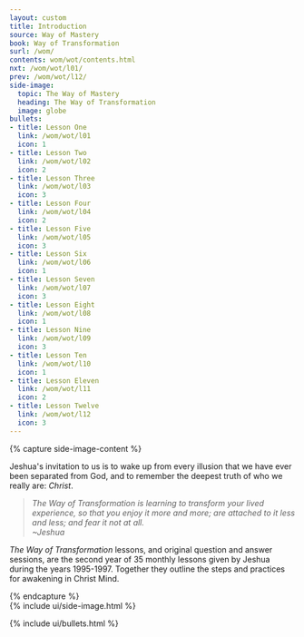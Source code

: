 ```yaml
---
layout: custom
title: Introduction
source: Way of Mastery
book: Way of Transformation
surl: /wom/
contents: wom/wot/contents.html
nxt: /wom/wot/l01/
prev: /wom/wot/l12/
side-image:
  topic: The Way of Mastery
  heading: The Way of Transformation
  image: globe
bullets:
- title: Lesson One
  link: /wom/wot/l01
  icon: 1
- title: Lesson Two
  link: /wom/wot/l02
  icon: 2
- title: Lesson Three
  link: /wom/wot/l03
  icon: 3
- title: Lesson Four
  link: /wom/wot/l04
  icon: 2
- title: Lesson Five
  link: /wom/wot/l05
  icon: 3
- title: Lesson Six
  link: /wom/wot/l06
  icon: 1
- title: Lesson Seven
  link: /wom/wot/l07
  icon: 3
- title: Lesson Eight
  link: /wom/wot/l08
  icon: 1
- title: Lesson Nine
  link: /wom/wot/l09
  icon: 3
- title: Lesson Ten
  link: /wom/wot/l10
  icon: 1
- title: Lesson Eleven
  link: /wom/wot/l11
  icon: 2
- title: Lesson Twelve
  link: /wom/wot/l12
  icon: 3
---
```


{% capture side-image-content %}
  <p>
    Jeshua's invitation to us is to wake up from every illusion that we
    have ever been separated from God, and to remember the deepest truth
    of who we really are: <em>Christ</em>.
  </p>
  <blockquote>
    <p>
      <em>The Way of Transformation is learning to transform your
      lived experience, so that you enjoy it more and more; are attached
      to it less and less; and fear it not at
      all.</em><br/><cite>~Jeshua</cite>
    </p>
  </blockquote>
  <p>
    <em>The Way of Transformation</em> lessons, and original question and
    answer sessions, are the second year of 35 monthly lessons given by Jeshua
    during the years 1995-1997. Together they outline the steps and
    practices for awakening in Christ Mind.
  </p>
{% endcapture %}

<div class="custom-side-image">
  {% include ui/side-image.html %}
</div>

{% include ui/bullets.html %}


